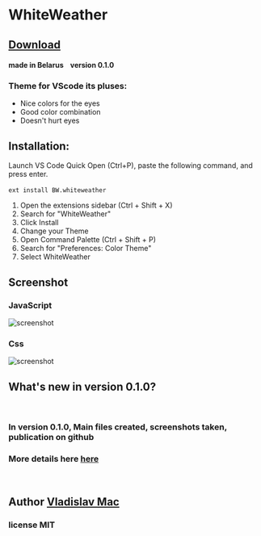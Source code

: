 # WhiteWeather

## [Download]()

#### made in Belarus    version 0.1.0

### Theme for VScode its pluses:<br> 

* Nice colors for the eyes 
* Good color combination
* Doesn't hurt eyes 

## Installation:
Launch VS Code Quick Open (Ctrl+P), paste the following command, and press enter. 
<br>
<br>
` ext install BW.whiteweather `
1. Open the extensions sidebar (Ctrl + Shift + X)
2. Search for "WhiteWeather"
3. Click Install
4. Change your Theme
5. Open Command Palette  (Ctrl + Shift + P) 
6. Search for "Preferences: Color Theme"
7. Select WhiteWeather


## Screenshot <br>

### JavaScript
![screenshot](https://i.ibb.co/rHWX7qY/wwscreen-JS.png)
### Css
![screenshot](https://i.ibb.co/PrvNwK8/wwscreen-CSS.png)


## What's new in version 0.1.0?
<br>

### In version 0.1.0, Main files created, screenshots taken, publication on github

### More details here [here](https://github.com/VladislavMac/WhiteWeather/blob/main/CHANGELOG.md 'CHANGELOG')

<br>

## Author [Vladislav Mac](https://github.com/VladislavMac 'Author')

### license MIT